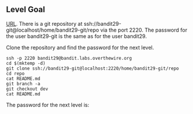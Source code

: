 ## Level Goal

[URL](https://overthewire.org/wargames/bandit/bandit30.html).
There is a git repository at ssh://bandit29-git@localhost/home/bandit29-git/repo via the port 2220.
The password for the user bandit29-git is the same as for the user bandit29.

Clone the repository and find the password for the next level.

```shell
ssh -p 2220 bandit29@bandit.labs.overthewire.org
cd $(mktemp -d)
git clone ssh://bandit29-git@localhost:2220/home/bandit29-git/repo
cd repo
cat README.md
git branch -a
git checkout dev
cat README.md
```

The password for the next level is: <!-- qp30ex3VLz5MDG1n91YowTv4Q8l7CDZL -->